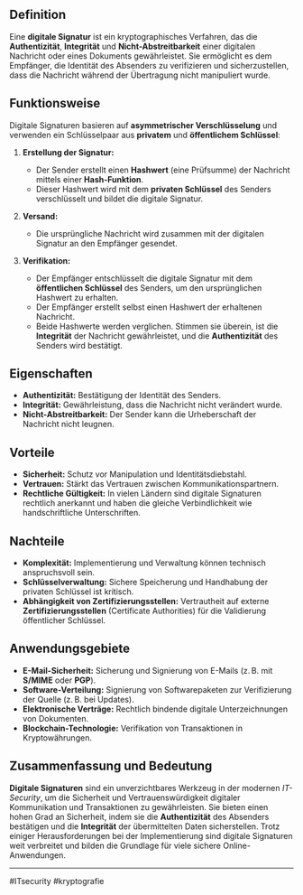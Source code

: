 ## Definition

Eine **digitale Signatur** ist ein kryptographisches Verfahren, das die **Authentizität**, **Integrität** und **Nicht-Abstreitbarkeit** einer digitalen Nachricht oder eines Dokuments gewährleistet. Sie ermöglicht es dem Empfänger, die Identität des Absenders zu verifizieren und sicherzustellen, dass die Nachricht während der Übertragung nicht manipuliert wurde.

## Funktionsweise

Digitale Signaturen basieren auf **asymmetrischer Verschlüsselung** und verwenden ein Schlüsselpaar aus **privatem** und **öffentlichem Schlüssel**:

1. **Erstellung der Signatur:**
   - Der Sender erstellt einen **Hashwert** (eine Prüfsumme) der Nachricht mittels einer **Hash-Funktion**.
   - Dieser Hashwert wird mit dem **privaten Schlüssel** des Senders verschlüsselt und bildet die digitale Signatur.

2. **Versand:**
   - Die ursprüngliche Nachricht wird zusammen mit der digitalen Signatur an den Empfänger gesendet.

3. **Verifikation:**
   - Der Empfänger entschlüsselt die digitale Signatur mit dem **öffentlichen Schlüssel** des Senders, um den ursprünglichen Hashwert zu erhalten.
   - Der Empfänger erstellt selbst einen Hashwert der erhaltenen Nachricht.
   - Beide Hashwerte werden verglichen. Stimmen sie überein, ist die **Integrität** der Nachricht gewährleistet, und die **Authentizität** des Senders wird bestätigt.

## Eigenschaften

- **Authentizität:** Bestätigung der Identität des Senders.
- **Integrität:** Gewährleistung, dass die Nachricht nicht verändert wurde.
- **Nicht-Abstreitbarkeit:** Der Sender kann die Urheberschaft der Nachricht nicht leugnen.

## Vorteile

- **Sicherheit:** Schutz vor Manipulation und Identitätsdiebstahl.
- **Vertrauen:** Stärkt das Vertrauen zwischen Kommunikationspartnern.
- **Rechtliche Gültigkeit:** In vielen Ländern sind digitale Signaturen rechtlich anerkannt und haben die gleiche Verbindlichkeit wie handschriftliche Unterschriften.

## Nachteile

- **Komplexität:** Implementierung und Verwaltung können technisch anspruchsvoll sein.
- **Schlüsselverwaltung:** Sichere Speicherung und Handhabung der privaten Schlüssel ist kritisch.
- **Abhängigkeit von Zertifizierungsstellen:** Vertrautheit auf externe **Zertifizierungsstellen** (Certificate Authorities) für die Validierung öffentlicher Schlüssel.

## Anwendungsgebiete

- **E-Mail-Sicherheit:** Sicherung und Signierung von E-Mails (z. B. mit **S/MIME** oder **PGP**).
- **Software-Verteilung:** Signierung von Softwarepaketen zur Verifizierung der Quelle (z. B. bei Updates).
- **Elektronische Verträge:** Rechtlich bindende digitale Unterzeichnungen von Dokumenten.
- **Blockchain-Technologie:** Verifikation von Transaktionen in Kryptowährungen.

## Zusammenfassung und Bedeutung

**Digitale Signaturen** sind ein unverzichtbares Werkzeug in der modernen *IT-Security*, um die Sicherheit und Vertrauenswürdigkeit digitaler Kommunikation und Transaktionen zu gewährleisten. Sie bieten einen hohen Grad an Sicherheit, indem sie die **Authentizität** des Absenders bestätigen und die **Integrität** der übermittelten Daten sicherstellen. Trotz einiger Herausforderungen bei der Implementierung sind digitale Signaturen weit verbreitet und bilden die Grundlage für viele sichere Online-Anwendungen.

---

#ITsecurity
#kryptografie
